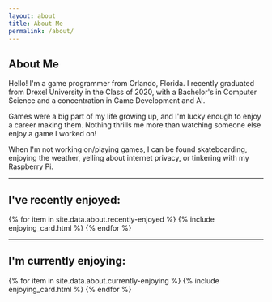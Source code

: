 ```yaml
---
layout: about
title: About Me
permalink: /about/
---
```

## About Me

Hello! I'm a game programmer from Orlando, Florida. I recently graduated from Drexel University in the Class of 2020, with a Bachelor's in Computer Science and a concentration in Game Development and AI.

Games were a big part of my life growing up, and I'm lucky enough to enjoy a career making them. Nothing thrills me more than watching someone else enjoy a game I worked on!

When I'm not working on/playing games, I can be found skateboarding, enjoying the weather, yelling about internet privacy, or tinkering with my Raspberry Pi.

----

## I've recently enjoyed:

<div class="row">
    <!-- generate cards from about.yml -->
    {% for item in site.data.about.recently-enjoyed %}
        {% include enjoying_card.html %}
    {% endfor %}
</div>

----

## I'm currently enjoying:

<div class="row">
    <!-- generate cards from about.yml -->
    {% for item in site.data.about.currently-enjoying %}
        {% include enjoying_card.html %}
    {% endfor %}
</div>